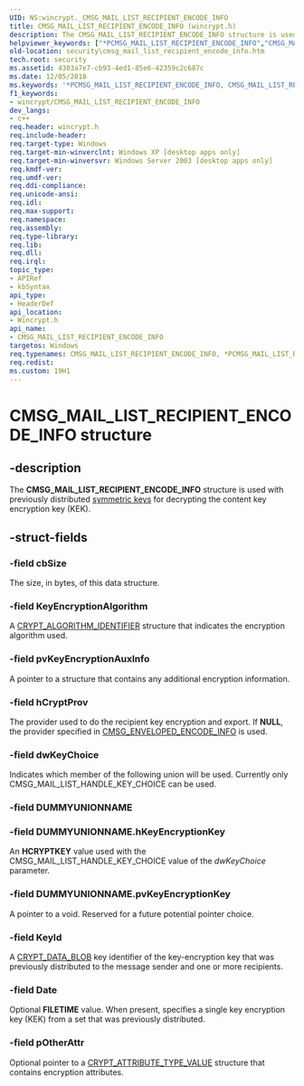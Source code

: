 ```yaml
---
UID: NS:wincrypt._CMSG_MAIL_LIST_RECIPIENT_ENCODE_INFO
title: CMSG_MAIL_LIST_RECIPIENT_ENCODE_INFO (wincrypt.h)
description: The CMSG_MAIL_LIST_RECIPIENT_ENCODE_INFO structure is used with previously distributed symmetric keys for decrypting the content key encryption key (KEK).
helpviewer_keywords: ["*PCMSG_MAIL_LIST_RECIPIENT_ENCODE_INFO","CMSG_MAIL_LIST_RECIPIENT_ENCODE_INFO","CMSG_MAIL_LIST_RECIPIENT_ENCODE_INFO structure [Security]","PCMSG_MAIL_LIST_RECIPIENT_ENCODE_INFO","PCMSG_MAIL_LIST_RECIPIENT_ENCODE_INFO structure pointer [Security]","_crypto2_cmsg_mail_list_recipient_encode_info","security.cmsg_mail_list_recipient_encode_info","wincrypt/CMSG_MAIL_LIST_RECIPIENT_ENCODE_INFO","wincrypt/PCMSG_MAIL_LIST_RECIPIENT_ENCODE_INFO"]
old-location: security\cmsg_mail_list_recipient_encode_info.htm
tech.root: security
ms.assetid: 4303a7e7-cb93-4ed1-85e6-42359c2c687c
ms.date: 12/05/2018
ms.keywords: '*PCMSG_MAIL_LIST_RECIPIENT_ENCODE_INFO, CMSG_MAIL_LIST_RECIPIENT_ENCODE_INFO, CMSG_MAIL_LIST_RECIPIENT_ENCODE_INFO structure [Security], PCMSG_MAIL_LIST_RECIPIENT_ENCODE_INFO, PCMSG_MAIL_LIST_RECIPIENT_ENCODE_INFO structure pointer [Security], _crypto2_cmsg_mail_list_recipient_encode_info, security.cmsg_mail_list_recipient_encode_info, wincrypt/CMSG_MAIL_LIST_RECIPIENT_ENCODE_INFO, wincrypt/PCMSG_MAIL_LIST_RECIPIENT_ENCODE_INFO'
f1_keywords:
- wincrypt/CMSG_MAIL_LIST_RECIPIENT_ENCODE_INFO
dev_langs:
- c++
req.header: wincrypt.h
req.include-header: 
req.target-type: Windows
req.target-min-winverclnt: Windows XP [desktop apps only]
req.target-min-winversvr: Windows Server 2003 [desktop apps only]
req.kmdf-ver: 
req.umdf-ver: 
req.ddi-compliance: 
req.unicode-ansi: 
req.idl: 
req.max-support: 
req.namespace: 
req.assembly: 
req.type-library: 
req.lib: 
req.dll: 
req.irql: 
topic_type:
- APIRef
- kbSyntax
api_type:
- HeaderDef
api_location:
- Wincrypt.h
api_name:
- CMSG_MAIL_LIST_RECIPIENT_ENCODE_INFO
targetos: Windows
req.typenames: CMSG_MAIL_LIST_RECIPIENT_ENCODE_INFO, *PCMSG_MAIL_LIST_RECIPIENT_ENCODE_INFO
req.redist: 
ms.custom: 19H1
---
```


# CMSG_MAIL_LIST_RECIPIENT_ENCODE_INFO structure


## -description


The <b>CMSG_MAIL_LIST_RECIPIENT_ENCODE_INFO</b> structure is used with previously distributed <a href="https://docs.microsoft.com/windows/desktop/SecGloss/s-gly">symmetric keys</a> for decrypting the content key encryption key (KEK).


## -struct-fields




### -field cbSize

The size, in bytes, of this data structure.


### -field KeyEncryptionAlgorithm

A 
						<a href="https://docs.microsoft.com/windows/desktop/api/wincrypt/ns-wincrypt-crypt_algorithm_identifier">CRYPT_ALGORITHM_IDENTIFIER</a> structure that indicates the encryption algorithm used.


### -field pvKeyEncryptionAuxInfo

A pointer to a structure that contains any additional encryption information.


### -field hCryptProv

The provider used to do the recipient key encryption and export. If <b>NULL</b>, the provider specified in <a href="https://docs.microsoft.com/windows/desktop/api/wincrypt/ns-wincrypt-cmsg_enveloped_encode_info">CMSG_ENVELOPED_ENCODE_INFO</a> is used.
					


### -field dwKeyChoice

Indicates which member of the following union will be used. Currently only CMSG_MAIL_LIST_HANDLE_KEY_CHOICE can be used.


### -field DUMMYUNIONNAME

 


### -field DUMMYUNIONNAME.hKeyEncryptionKey

An <b>HCRYPTKEY</b> value used with the CMSG_MAIL_LIST_HANDLE_KEY_CHOICE value of the <i>dwKeyChoice</i> parameter.


### -field DUMMYUNIONNAME.pvKeyEncryptionKey

A pointer to a void. Reserved for a future potential pointer choice. 



### -field KeyId

A <a href="https://docs.microsoft.com/previous-versions/windows/desktop/legacy/aa381414(v=vs.85)">CRYPT_DATA_BLOB</a> key identifier of the key-encryption key that was previously distributed to the message sender and one or more recipients.


### -field Date

Optional <b>FILETIME</b> value. When present, specifies a single key encryption key (KEK) from a set that was previously distributed.


### -field pOtherAttr

Optional pointer to a 
<a href="https://docs.microsoft.com/windows/desktop/api/wincrypt/ns-wincrypt-crypt_attribute_type_value">CRYPT_ATTRIBUTE_TYPE_VALUE</a> structure that contains encryption attributes.

